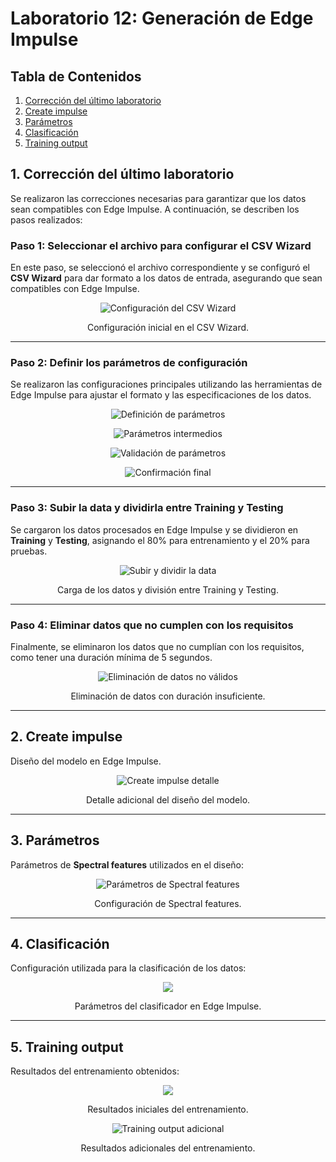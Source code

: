 # Laboratorio 12: Generación de Edge Impulse 

## Tabla de Contenidos

1. [Corrección del último laboratorio](#1-Corrección-del-último-laboratorio)
2. [Create impulse](#2-Create-impulse)
3. [Parámetros](#3-Parámetros)
4. [Clasificación](#4-Clasificación)
5. [Training output](#5-Training-output)


## 1. Corrección del último laboratorio

Se realizaron las correcciones necesarias para garantizar que los datos sean compatibles con Edge Impulse. A continuación, se describen los pasos realizados:

### Paso 1: Seleccionar el archivo para configurar el CSV Wizard

En este paso, se seleccionó el archivo correspondiente y se configuró el **CSV Wizard** para dar formato a los datos de entrada, asegurando que sean compatibles con Edge Impulse.

<div align="center">
  <img src="https://github.com/Peeta18/ISB_Grupo3/blob/main/ISB/Laboratorios/Lab12_Generacion_Impulso_Edge_Impulse%20/Italo/Imagenes/1.jpg?raw=true" alt="Configuración del CSV Wizard"><p>
  Configuración inicial en el CSV Wizard.
  </p>
</div>

---

### Paso 2: Definir los parámetros de configuración

Se realizaron las configuraciones principales utilizando las herramientas de Edge Impulse para ajustar el formato y las especificaciones de los datos.

<div align="center">
  <img src="https://github.com/Peeta18/ISB_Grupo3/blob/main/ISB/Laboratorios/Lab12_Generacion_Impulso_Edge_Impulse%20/Italo/Imagenes/2.jpg?raw=true" alt="Definición de parámetros"><p>
  </p>
</div>

<div align="center">
  <img src="https://github.com/Peeta18/ISB_Grupo3/blob/main/ISB/Laboratorios/Lab12_Generacion_Impulso_Edge_Impulse%20/Italo/Imagenes/3.jpg?raw=true" alt="Parámetros intermedios"><p>
  </p>
</div>

<div align="center">
  <img src="https://github.com/Peeta18/ISB_Grupo3/blob/main/ISB/Laboratorios/Lab12_Generacion_Impulso_Edge_Impulse%20/Italo/Imagenes/4.jpg?raw=true" alt="Validación de parámetros"><p>
  </p>
</div>

<div align="center">
  <img src="https://github.com/Peeta18/ISB_Grupo3/blob/main/ISB/Laboratorios/Lab12_Generacion_Impulso_Edge_Impulse%20/Italo/Imagenes/5.jpg?raw=true" alt="Confirmación final"><p>
  </p>
</div>

---

### Paso 3: Subir la data y dividirla entre Training y Testing

Se cargaron los datos procesados en Edge Impulse y se dividieron en **Training** y **Testing**, asignando el 80% para entrenamiento y el 20% para pruebas.

<div align="center">
  <img src="https://github.com/Peeta18/ISB_Grupo3/blob/main/ISB/Laboratorios/Lab12_Generacion_Impulso_Edge_Impulse%20/Italo/Imagenes/6.jpg?raw=true" alt="Subir y dividir la data"><p>
  Carga de los datos y división entre Training y Testing.
  </p>
</div>

---

### Paso 4: Eliminar datos que no cumplen con los requisitos

Finalmente, se eliminaron los datos que no cumplían con los requisitos, como tener una duración mínima de 5 segundos.

<div align="center">
  <img src="https://github.com/Peeta18/ISB_Grupo3/blob/main/ISB/Laboratorios/Lab12_Generacion_Impulso_Edge_Impulse%20/Italo/Imagenes/7.jpg?raw=true" alt="Eliminación de datos no válidos"><p>
  Eliminación de datos con duración insuficiente.
  </p>
</div>

---

## 2. Create impulse

  Diseño del modelo en Edge Impulse.
  </p>
</div>

<div align="center">
  <img src="https://github.com/Peeta18/ISB_Grupo3/blob/main/ISB/Laboratorios/Lab12_Generacion_Impulso_Edge_Impulse%20/Italo/Imagenes/9.jpg?raw=true" alt="Create impulse detalle"><p>
  Detalle adicional del diseño del modelo.
  </p>
</div>

---

## 3. Parámetros

Parámetros de **Spectral features** utilizados en el diseño:

<div align="center">
  <img src="https://github.com/Peeta18/ISB_Grupo3/blob/main/ISB/Laboratorios/Lab12_Generacion_Impulso_Edge_Impulse%20/Italo/Imagenes/10.jpg?raw=true" alt="Parámetros de Spectral features"><p>
  Configuración de Spectral features.
  </p>
</div>

---

## 4. Clasificación

Configuración utilizada para la clasificación de los datos:

<div align="center">
  <img src="https://github.com/Peeta18/ISB_Grupo3/blob/main/ISB/Laboratorios/Lab12_Generacion_Impulso_Edge_Impulse%20/Italo/Imagenes/11.jpg?raw=true"><p>
  Parámetros del clasificador en Edge Impulse.
  </p>
</div>

---

## 5. Training output

Resultados del entrenamiento obtenidos:

<div align="center">
  <img src="https://github.com/Peeta18/ISB_Grupo3/blob/main/ISB/Laboratorios/Lab12_Generacion_Impulso_Edge_Impulse%20/Italo/Imagenes/12.jpg?raw=true"><p>
  Resultados iniciales del entrenamiento.
  </p>
</div>

<div align="center">
  <img src="https://github.com/Peeta18/ISB_Grupo3/blob/main/ISB/Laboratorios/Lab12_Generacion_Impulso_Edge_Impulse%20/Italo/Imagenes/traininoutput2.png?raw=true" alt="Training output adicional"><p>
  Resultados adicionales del entrenamiento.
  </p>
</div>

